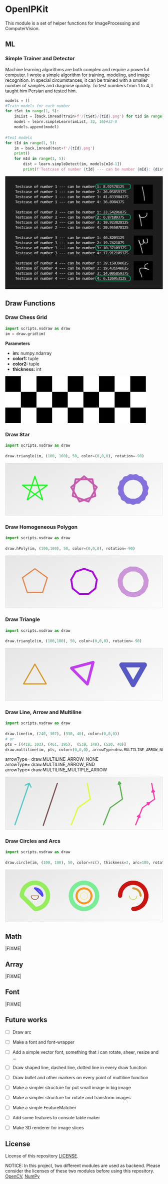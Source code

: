 # OpenIPKit
This module is a set of helper functions for ImageProcessing and ComputerVision.

## ML
### Simple Trainer and Detector
Machine learning algorithms are both complex and require a powerful computer. I wrote a simple algorithm for training, modeling, and image recognition. In special circumstances, it can be trained with a smaller number of samples and diagnose quickly. To test numbers from 1 to 4, I taught him Persian and tested him.

~~~python
models = []
#Train models for each number
for tSet in range(1, 5):
    imList = [back.imread(train+f'/{tSet}/{tId}.png') for tId in range(1, 13)]
    model = learn.simpleLearn(imList, 32, 16)#32-8
    models.append(model)

#Test models
for tId in range(1, 5):
    im = back.imread(test+f'/{tId}.png')
    print()
    for mId in range(1, 5):
        dist = learn.simpleDetect(im, models[mId-1])
        print(f'Testcase of number {tId} --- can be number {mId}: {dist}')
~~~

![im](showcase/train_showcase.png)

## Draw Functions
### Draw Chess Grid
~~~python
import scripts.nsdraw as draw
im = draw.grid(im)
~~~

**Parameters**  
- **im:** numpy.ndarray  
- **color1:** tuple  
- **color2:** tuple  
- **thickness:** int  

![im](showcase/_grid1.png)


### Draw Star

~~~python
import scripts.nsdraw as draw

draw.triangle(im, (100, 100), 50, color=(0,0,0), rotation=-90)
~~~

![im](showcase/drawStar4.png)

### Draw Homogeneous Polygon

~~~python
import scripts.nsdraw as draw

draw.hPoly(im, (100,100), 50, color=(0,0,0), rotation=-90)
~~~

![im](showcase/drawHomogeneousPoly.png)

### Draw Triangle
~~~python
import scripts.nsdraw as draw

draw.triangle(im, (100,100), 50, color=(0,0,0), rotation=-90)
~~~

![im](showcase/drawTriangle.png)

### Draw Line, Arrow and Multiline
~~~python
import scripts.nsdraw as draw

draw.line(im, (240, 307), (330, 40), color=(0,0,0))
# or
pts = [(418, 303), (461, 195),  (539, 140), (520, 40)]
draw.multiline(im, pts, color=(0,0,0), arrowType=drw.MULTILINE_ARROW_NONE)
~~~
arrowType= draw.MULTILINE_ARROW_NONE   
arrowType= draw.MULTILINE_ARROW_END   
arrowType= draw.MULTILINE_MULTIPLE_ARROW   

![im](showcase/drawMultiLine.png)

### Draw Circles and Arcs
~~~python
import scripts.nsdraw as draw

draw.circle(im, (100, 100), 50, color=rc(), thickness=2, arc=180, rotation=0)
~~~

![im](showcase/drawArc.png)

## Math
|FIXME|

## Array
|FIXME|

## Font
|FIXME|

## Future works
- [ ] Draw arc
- [ ] Make a font and font-wrapper
- [ ] Add a simple vector font, something that i can rotate, sheer, resize and ...
- [ ] Draw shaped line, dashed line, dotted line in every draw function
- [ ] Draw bullet and other markers on every point of multiline function
- [ ] Make a simpler structure for put small image in big image
- [ ] Make a simpler structure for rotate and transform images
- [ ] Make a simple FeatureMatcher
- [ ] Add some features to console table maker
- [ ] Make 3D renderer for image slices


## License
License of this repository [LICENSE](/LICENSE).


NOTICE: In this project, two different modules are used as backend. Please consider the licenses of these two modules before using this repository.
[OpenCV](https://github.com/opencv), [NumPy](https://numpy.org/about/)
